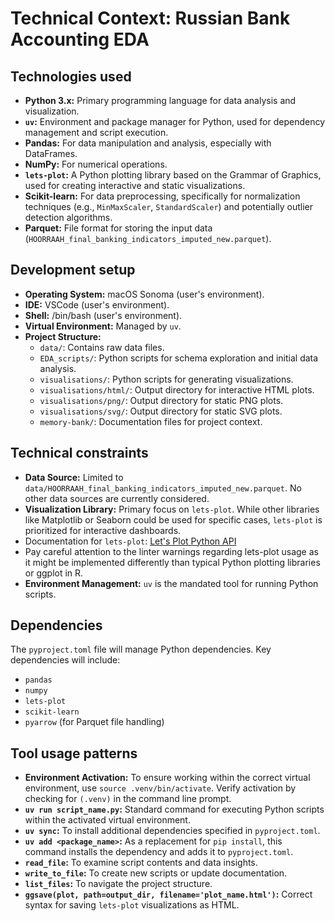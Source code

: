 # Technical Context: Russian Bank Accounting EDA

## Technologies used
- **Python 3.x:** Primary programming language for data analysis and visualization.
- **`uv`:** Environment and package manager for Python, used for dependency management and script execution.
- **Pandas:** For data manipulation and analysis, especially with DataFrames.
- **NumPy:** For numerical operations.
- **`lets-plot`:** A Python plotting library based on the Grammar of Graphics, used for creating interactive and static visualizations.
- **Scikit-learn:** For data preprocessing, specifically for normalization techniques (e.g., `MinMaxScaler`, `StandardScaler`) and potentially outlier detection algorithms.
- **Parquet:** File format for storing the input data (`HOORRAAH_final_banking_indicators_imputed_new.parquet`).

## Development setup
- **Operating System:** macOS Sonoma (user's environment).
- **IDE:** VSCode (user's environment).
- **Shell:** /bin/bash (user's environment).
- **Virtual Environment:** Managed by `uv`.
- **Project Structure:**
    - `data/`: Contains raw data files.
    - `EDA_scripts/`: Python scripts for schema exploration and initial data analysis.
    - `visualisations/`: Python scripts for generating visualizations.
    - `visualisations/html/`: Output directory for interactive HTML plots.
    - `visualisations/png/`: Output directory for static PNG plots.
    - `visualisations/svg/`: Output directory for static SVG plots.
    - `memory-bank/`: Documentation files for project context.

## Technical constraints
- **Data Source:** Limited to `data/HOORRAAH_final_banking_indicators_imputed_new.parquet`. No other data sources are currently considered.
- **Visualization Library:** Primary focus on `lets-plot`. While other libraries like Matplotlib or Seaborn could be used for specific cases, `lets-plot` is prioritized for interactive dashboards.
- Documentation for `lets-plot`: [Let's Plot Python API](https://lets-plot.org/python/pages/api.html)
- Pay careful attention to the linter warnings regarding lets-plot usage as it might be implemented differently than typical Python plotting libraries or ggplot in R.
- **Environment Management:** `uv` is the mandated tool for running Python scripts.

## Dependencies
The `pyproject.toml` file will manage Python dependencies. Key dependencies will include:
- `pandas`
- `numpy`
- `lets-plot`
- `scikit-learn`
- `pyarrow` (for Parquet file handling)

## Tool usage patterns
- **Environment Activation:** To ensure working within the correct virtual environment, use `source .venv/bin/activate`. Verify activation by checking for `(.venv)` in the command line prompt.
- **`uv run script_name.py`:** Standard command for executing Python scripts within the activated virtual environment.
- **`uv sync`:** To install additional dependencies specified in `pyproject.toml`.
- **`uv add <package_name>`:** As a replacement for `pip install`, this command installs the dependency and adds it to `pyproject.toml`.
- **`read_file`:** To examine script contents and data insights.
- **`write_to_file`:** To create new scripts or update documentation.
- **`list_files`:** To navigate the project structure.
- **`ggsave(plot, path=output_dir, filename='plot_name.html')`:** Correct syntax for saving `lets-plot` visualizations as HTML.
